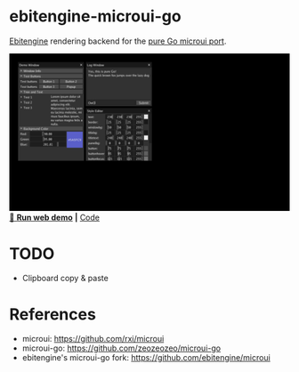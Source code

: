# ebitengine-microui-go

[Ebitengine](https://ebitengine.org/) rendering backend for the [pure Go microui port](https://github.com/zeozeozeo/microui-go).

[![microui demo running in Ebitengine](/screenshots/demo.png)](https://zeozeozeo.github.io/ebitengine-microui-go/demo)
[🚀 **Run web demo**](https://zeozeozeo.github.io/ebitengine-microui-go/demo) **|** [Code](https://github.com/zeozeozeo/ebitengine-microui-go/tree/main/internal/demo)

# TODO
  
* Clipboard copy & paste

# References

* microui: https://github.com/rxi/microui
* microui-go: https://github.com/zeozeozeo/microui-go
* ebitengine's microui-go fork: https://github.com/ebitengine/microui
